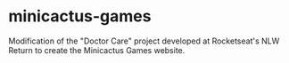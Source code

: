 # minicactus-games
Modification of the "Doctor Care" project developed at Rocketseat's NLW Return to create the Minicactus Games website.
